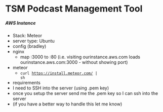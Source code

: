 # TSM Podcast Management Tool 

##### AWS Instance
- Stack: Meteor
- server type: Ubuntu
- config (bradley)
 - nginx
   - map :3000 to :80 (i.e. visiting ourinstance.aws.com loads ourinstance.aws.com:3000 - without showing port)
 - meteor
   - <code>curl https://install.meteor.com/ | sh</code> 
- requirements
 - I need to SSH into the server (using .pem key)
  - once you setup the server send me the .pem key so I can ssh into the server
  - (if you have a better way to handle this let me know)

